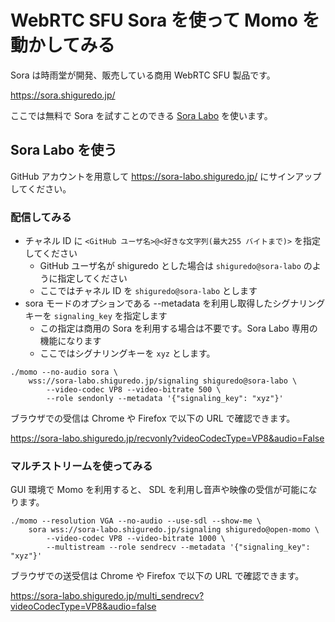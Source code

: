 # WebRTC SFU Sora を使って Momo を動かしてみる

Sora は時雨堂が開発、販売している商用 WebRTC SFU 製品です。

https://sora.shiguredo.jp/

ここでは無料で Sora を試すことのできる [Sora Labo](https://sora-labo.shiguredo.jp/) を使います。

## Sora Labo を使う

GitHub アカウントを用意して https://sora-labo.shiguredo.jp/ にサインアップしてください。

### 配信してみる

- チャネル ID に `<GitHub ユーザ名>@<好きな文字列(最大255 バイトまで)>` を指定してください
    - GitHub ユーザ名が shiguredo とした場合は `shiguredo@sora-labo` のように指定してください
    - ここではチャネル ID を `shiguredo@sora-labo` とします
- sora モードのオプションである --metadata を利用し取得したシグナリングキーを `signaling_key` を指定します
    - この指定は商用の Sora を利用する場合は不要です。Sora Labo 専用の機能になります
    - ここではシグナリングキーを `xyz` とします。

```shell
./momo --no-audio sora \
    wss://sora-labo.shiguredo.jp/signaling shiguredo@sora-labo \
        --video-codec VP8 --video-bitrate 500 \
        --role sendonly --metadata '{"signaling_key": "xyz"}'
```

ブラウザでの受信は Chrome や Firefox で以下の URL で確認できます。

https://sora-labo.shiguredo.jp/recvonly?videoCodecType=VP8&audio=False

### マルチストリームを使ってみる

GUI 環境で Momo を利用すると、 SDL を利用し音声や映像の受信が可能になります。

```shell
./momo --resolution VGA --no-audio --use-sdl --show-me \
    sora wss://sora-labo.shiguredo.jp/signaling shiguredo@open-momo \
        --video-codec VP8 --video-bitrate 1000 \
        --multistream --role sendrecv --metadata '{"signaling_key": "xyz"}'
```

ブラウザでの送受信は Chrome や Firefox で以下の URL で確認できます。

https://sora-labo.shiguredo.jp/multi_sendrecv?videoCodecType=VP8&audio=false

